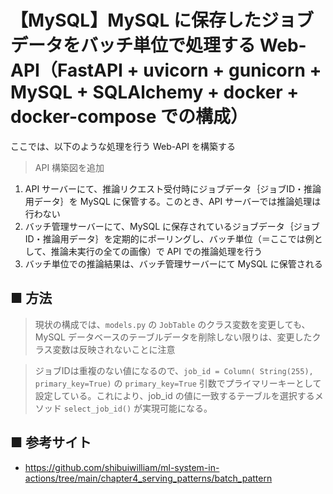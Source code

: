 # 【MySQL】MySQL に保存したジョブデータをバッチ単位で処理する Web-API（FastAPI + uvicorn + gunicorn + MySQL + SQLAlchemy + docker + docker-compose での構成）

ここでは、以下のような処理を行う Web-API を構築する

> API 構築図を追加

1. API サーバーにて、推論リクエスト受付時にジョブデータ｛ジョブID・推論用データ｝を MySQL に保管する。このとき、API サーバーでは推論処理は行わない
1. バッチ管理サーバーにて、MySQL に保存されているジョブデータ｛ジョブID・推論用データ｝を定期的にポーリングし、バッチ単位（＝ここでは例として、推論未実行の全ての画像）で API での推論処理を行う
1. バッチ単位での推論結果は、バッチ管理サーバーにて MySQL に保管される


## ■ 方法


> 現状の構成では、`models.py` の `JobTable` のクラス変数を変更しても、MySQL データベースのテーブルデータを削除しない限りは、変更したクラス変数は反映されないことに注意

> ジョブIDは重複のない値になるので、`job_id = Column( String(255), primary_key=True)` の `primary_key=True` 引数でプライマリーキーとして設定している。これにより、job_id の値に一致するテーブルを選択するメソッド `select_job_id()` が実現可能になる。

## ■ 参考サイト
- https://github.com/shibuiwilliam/ml-system-in-actions/tree/main/chapter4_serving_patterns/batch_pattern